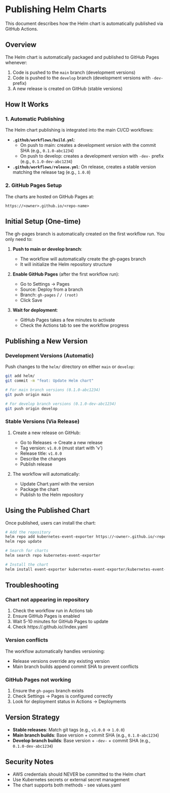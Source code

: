 # Publishing Helm Charts

This document describes how the Helm chart is automatically published via GitHub Actions.

## Overview

The Helm chart is automatically packaged and published to GitHub Pages whenever:
1. Code is pushed to the `main` branch (development versions)
2. Code is pushed to the `develop` branch (development versions with `-dev-` prefix)
3. A new release is created on GitHub (stable versions)

## How It Works

### 1. Automatic Publishing

The Helm chart publishing is integrated into the main CI/CD workflows:

- **`.github/workflows/build.yml`**: 
  - On push to main: creates a development version with the commit SHA (e.g., `0.1.0-abc1234`)
  - On push to develop: creates a development version with `-dev-` prefix (e.g., `0.1.0-dev-abc1234`)
- **`.github/workflows/release.yml`**: On release, creates a stable version matching the release tag (e.g., `1.0.0`)

### 2. GitHub Pages Setup

The charts are hosted on GitHub Pages at:
```
https://<owner>.github.io/<repo-name>
```

## Initial Setup (One-time)

The gh-pages branch is automatically created on the first workflow run. You only need to:

1. **Push to main or develop branch**:
   - The workflow will automatically create the gh-pages branch
   - It will initialize the Helm repository structure

2. **Enable GitHub Pages** (after the first workflow run):
   - Go to Settings → Pages
   - Source: Deploy from a branch
   - Branch: `gh-pages` / `/ (root)`
   - Click Save

3. **Wait for deployment**:
   - GitHub Pages takes a few minutes to activate
   - Check the Actions tab to see the workflow progress

## Publishing a New Version

### Development Versions (Automatic)

Push changes to the `helm/` directory on either `main` or `develop`:

```bash
git add helm/
git commit -m "feat: Update Helm chart"

# For main branch versions (0.1.0-abc1234)
git push origin main

# For develop branch versions (0.1.0-dev-abc1234)
git push origin develop
```

### Stable Versions (Via Release)

1. Create a new release on GitHub:
   - Go to Releases → Create a new release
   - Tag version: `v1.0.0` (must start with 'v')
   - Release title: `v1.0.0`
   - Describe the changes
   - Publish release

2. The workflow will automatically:
   - Update Chart.yaml with the version
   - Package the chart
   - Publish to the Helm repository

## Using the Published Chart

Once published, users can install the chart:

```bash
# Add the repository
helm repo add kubernetes-event-exporter https://<owner>.github.io/<repo-name>
helm repo update

# Search for charts
helm search repo kubernetes-event-exporter

# Install the chart
helm install event-exporter kubernetes-event-exporter/kubernetes-event-exporter
```

## Troubleshooting

### Chart not appearing in repository

1. Check the workflow run in Actions tab
2. Ensure GitHub Pages is enabled
3. Wait 5-10 minutes for GitHub Pages to update
4. Check https://<owner>.github.io/<repo-name>/index.yaml

### Version conflicts

The workflow automatically handles versioning:
- Release versions override any existing version
- Main branch builds append commit SHA to prevent conflicts

### GitHub Pages not working

1. Ensure the `gh-pages` branch exists
2. Check Settings → Pages is configured correctly
3. Look for deployment status in Actions → Deployments

## Version Strategy

- **Stable releases**: Match git tags (e.g., `v1.0.0` → `1.0.0`)
- **Main branch builds**: Base version + commit SHA (e.g., `0.1.0-abc1234`)
- **Develop branch builds**: Base version + `-dev-` + commit SHA (e.g., `0.1.0-dev-abc1234`)

## Security Notes

- AWS credentials should NEVER be committed to the Helm chart
- Use Kubernetes secrets or external secret management
- The chart supports both methods - see values.yaml 
